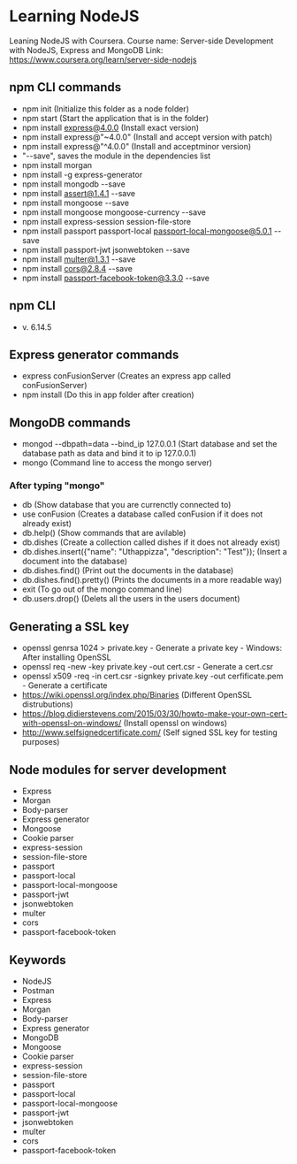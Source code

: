 # Learning NodeJS
Leaning NodeJS with Coursera.
Course name: Server-side Development with NodeJS, Express and MongoDB
Link: https://www.coursera.org/learn/server-side-nodejs

## npm CLI commands
- npm init (Initialize this folder as a node folder)
- npm start (Start the application that is in the folder)
- npm install express@4.0.0 (Install exact version) 
- npm install express@"~4.0.0" (Install and accept version with patch) 
- npm install express@"^4.0.0" (Install and acceptminor version) 
- "--save", saves the module in the dependencies list
- npm install morgan
- npm install -g express-generator
- npm install mongodb --save
- npm install assert@1.4.1 --save
- npm install mongoose --save
- npm install mongoose mongoose-currency --save
- npm install express-session session-file-store 
- npm install passport passport-local passport-local-mongoose@5.0.1 --save
- npm install passport-jwt jsonwebtoken --save
- npm install multer@1.3.1 --save
- npm install cors@2.8.4 --save
- npm install passport-facebook-token@3.3.0 --save

## npm CLI
- v. 6.14.5

## Express generator commands
- express conFusionServer (Creates an express app called conFusionServer)
- npm install (Do this in app folder after creation)

## MongoDB commands
- mongod --dbpath=data --bind_ip 127.0.0.1 (Start database and set the database path as data and bind it to ip 127.0.0.1)
- mongo (Command line to access the mongo server)
### After typing "mongo"
- db (Show database that you are currenctly connected to)
- use conFusion (Creates a database called conFusion if it does not already exist)
- db.help() (Show commands that are avilable)
- db.dishes (Create a collection called dishes if it does not already exist)
- db.dishes.insert({"name": "Uthappizza", "description": "Test"}); (Insert a document into the database)
- db.dishes.find() (Print out the documents in the database)
- db.dishes.find().pretty() (Prints the documents in a more readable way)
- exit (To go out of the mongo command line)
- db.users.drop() (Delets all the users in the users document)

## Generating a SSL key
- openssl genrsa 1024 > private.key - Generate a private key - Windows: After installing OpenSSL
- openssl req -new -key private.key -out cert.csr - Generate a cert.csr
- openssl x509 -req -in cert.csr -signkey private.key -out cerfificate.pem - Generate a certificate
- https://wiki.openssl.org/index.php/Binaries (Different OpenSSL distrubutions)
- https://blog.didierstevens.com/2015/03/30/howto-make-your-own-cert-with-openssl-on-windows/ (Install openssl on windows)
- http://www.selfsignedcertificate.com/ (Self signed SSL key for testing purposes)

## Node modules for server development
- Express
- Morgan
- Body-parser
- Express generator
- Mongoose
- Cookie parser
- express-session
- session-file-store 
- passport
- passport-local
- passport-local-mongoose
- passport-jwt
- jsonwebtoken
- multer
- cors
- passport-facebook-token


## Keywords
- NodeJS
- Postman
- Express
- Morgan
- Body-parser
- Express generator
- MongoDB
- Mongoose
- Cookie parser
- express-session
- session-file-store 
- passport
- passport-local
- passport-local-mongoose
- passport-jwt
- jsonwebtoken
- multer
- cors
- passport-facebook-token